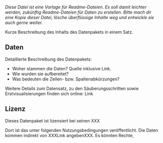 *Diese Datei ist eine Vorlage für Readme-Dateien. Es soll damit leichter werden, zukünftig Readme-Dateien für Daten zu erstellen. Bitte mach dir eine Kopie dieser Datei, lösche überflüssige Inhalte weg und entwickle sie auch gerne weiter.*



Kurze Beschreibung des Inhalts des Datenpakets in einem Satz. 

## Daten

Detaillierte Beschreibung des Datenpakets: 
* Woher stammen die Daten? Quelle inklusive Link.
* Wie wurden sie aufbereitet? 
* Was bedeuten die Zeilen- bzw. Spaltenabkürzungen? 

Weitere Details zum Datensatz, zu den Säuberungsschritten sowie Erstvisualisierungen finden sich online: Link  

## Lizenz



Dieses Datenpaket ist lizensiert bei seinen XXX

Dort ist das unter folgenden Nutzungsbedingungen veröffentlicht. 
Die Daten kommen indirekt von XXXLink angebenXXX. Es könnten Rechte, 